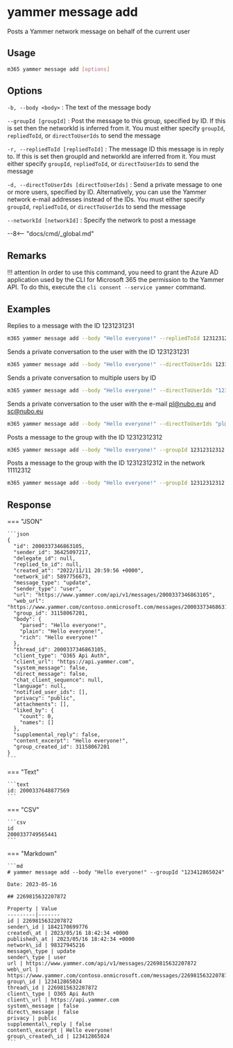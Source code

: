 # yammer message add

Posts a Yammer network message on behalf of the current user

## Usage

```sh
m365 yammer message add [options]
```

## Options

`-b, --body <body>`
: The text of the message body

`--groupId [groupId]`
: Post the message to this group, specified by ID. If this is set then the networkId is inferred from it. You must either specify `groupId`, `repliedToId`, or `directToUserIds` to send the message

`-r, --repliedToId [repliedToId]`
: The message ID this message is in reply to. If this is set then groupId and networkId are inferred from it. You must either specify `groupId`, `repliedToId`, or `directToUserIds` to send the message

`-d, --directToUserIds [directToUserIds]`
: Send a private message to one or more users, specified by ID. Alternatively, you can use the Yammer network e-mail addresses instead of the IDs. You must either specify `groupId`, `repliedToId`, or `directToUserIds` to send the message

`--networkId [networkId]`
: Specify the network to post a message

--8<-- "docs/cmd/_global.md"

## Remarks

!!! attention
    In order to use this command, you need to grant the Azure AD application used by the CLI for Microsoft 365 the permission to the Yammer API. To do this, execute the `cli consent --service yammer` command.

## Examples

Replies to a message with the ID 1231231231

```sh
m365 yammer message add --body "Hello everyone!" --repliedToId 1231231231
```

Sends a private conversation to the user with the ID 1231231231

```sh
m365 yammer message add --body "Hello everyone!" --directToUserIds 1231231231
```

Sends a private conversation to multiple users by ID

```sh
m365 yammer message add --body "Hello everyone!" --directToUserIds "1231231231,1121312"
```

Sends a private conversation to the user with the e-mail pl@nubo.eu and sc@nubo.eu

```sh
m365 yammer message add --body "Hello everyone!" --directToUserIds "pl@nubo.eu,sc@nubo.eu"
```

Posts a message to the group with the ID 12312312312

```sh
m365 yammer message add --body "Hello everyone!" --groupId 12312312312
```

Posts a message to the group with the ID 12312312312 in the network 11112312

```sh
m365 yammer message add --body "Hello everyone!" --groupId 12312312312 --networkId 11112312
```

## Response

=== "JSON"

    ```json
    {
      "id": 2000337346863105,
      "sender_id": 36425097217,
      "delegate_id": null,
      "replied_to_id": null,
      "created_at": "2022/11/11 20:59:56 +0000",
      "network_id": 5897756673,
      "message_type": "update",
      "sender_type": "user",
      "url": "https://www.yammer.com/api/v1/messages/2000337346863105",
      "web_url": "https://www.yammer.com/contoso.onmicrosoft.com/messages/2000337346863105",
      "group_id": 31158067201,
      "body": {
        "parsed": "Hello everyone!",
        "plain": "Hello everyone!",
        "rich": "Hello everyone!"
      },
      "thread_id": 2000337346863105,
      "client_type": "O365 Api Auth",
      "client_url": "https://api.yammer.com",
      "system_message": false,
      "direct_message": false,
      "chat_client_sequence": null,
      "language": null,
      "notified_user_ids": [],
      "privacy": "public",
      "attachments": [],
      "liked_by": {
        "count": 0,
        "names": []
      },
      "supplemental_reply": false,
      "content_excerpt": "Hello everyone!",
      "group_created_id": 31158067201
    }
    ```

=== "Text"

    ```text
    id: 2000337648877569
    ```

=== "CSV"

    ```csv
    id
    2000337749565441
    ```

=== "Markdown"

    ```md
    # yammer message add --body "Hello everyone!" --groupId "123412865024"

    Date: 2023-05-16

    ## 2269815632207872

    Property | Value
    ---------|-------
    id | 2269815632207872
    sender\_id | 1842170699776
    created\_at | 2023/05/16 18:42:34 +0000
    published\_at | 2023/05/16 18:42:34 +0000
    network\_id | 98327945216
    message\_type | update
    sender\_type | user
    url | https://www.yammer.com/api/v1/messages/2269815632207872
    web\_url | https://www.yammer.com/contoso.onmicrosoft.com/messages/2269815632207872
    group\_id | 123412865024
    thread\_id | 2269815632207872
    client\_type | O365 Api Auth
    client\_url | https://api.yammer.com
    system\_message | false
    direct\_message | false
    privacy | public
    supplemental\_reply | false
    content\_excerpt | Hello everyone!
    group\_created\_id | 123412865024
    ```
